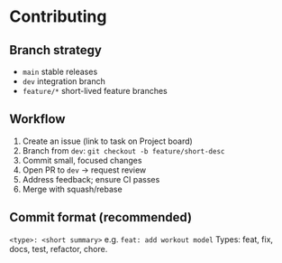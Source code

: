 # Contributing

## Branch strategy
- `main` stable releases
- `dev` integration branch
- `feature/*` short-lived feature branches

## Workflow
1. Create an issue (link to task on Project board)
2. Branch from `dev`: `git checkout -b feature/short-desc`
3. Commit small, focused changes
4. Open PR to `dev` → request review
5. Address feedback; ensure CI passes
6. Merge with squash/rebase

## Commit format (recommended)
`<type>: <short summary>` e.g. `feat: add workout model`
Types: feat, fix, docs, test, refactor, chore.
